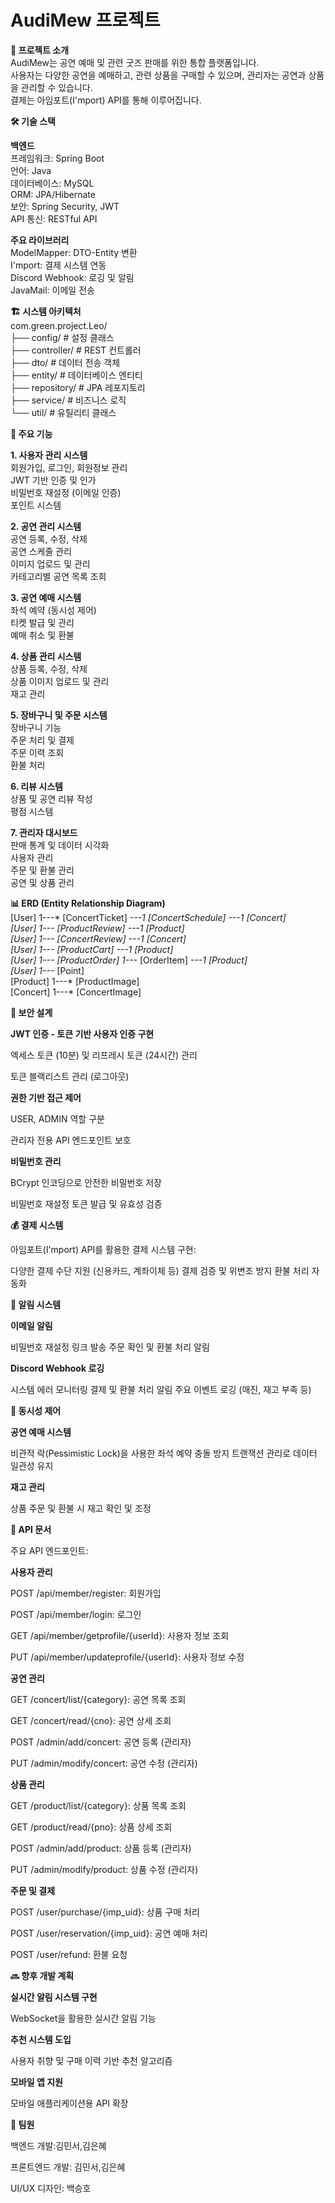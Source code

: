  # AudiMew 프로젝트

**📌 프로젝트 소개** <br/>
AudiMew는 공연 예매 및 관련 굿즈 판매를 위한 통합 플랫폼입니다.<br> 사용자는 다양한 공연을 예매하고, 관련 상품을 구매할 수 있으며, 관리자는 공연과 상품을 관리할 수 있습니다.<br> 결제는 아임포트(I'mport) API를 통해 이루어집니다.

**🛠️ 기술 스택**<br>

**백엔드**<br>
프레임워크: Spring Boot<br>
언어: Java<br>
데이터베이스: MySQL<br>
ORM: JPA/Hibernate<br>
보안: Spring Security, JWT<br>
API 통신: RESTful API<br>

**주요 라이브러리**<br>
ModelMapper: DTO-Entity 변환<br>
I'mport: 결제 시스템 연동<br>
Discord Webhook: 로깅 및 알림<br>
JavaMail: 이메일 전송<br>

**🏗️ 시스템 아키텍처**<br>
com.green.project.Leo/<br>
├── config/                  # 설정 클래스<br>
├── controller/              # REST 컨트롤러<br>
├── dto/                     # 데이터 전송 객체<br>
├── entity/                  # 데이터베이스 엔티티<br>
├── repository/              # JPA 레포지토리<br>
├── service/                 # 비즈니스 로직<br>
└── util/                    # 유틸리티 클래스<br>

**🔧 주요 기능**<br>

**1. 사용자 관리 시스템**<br>
회원가입, 로그인, 회원정보 관리<br>
JWT 기반 인증 및 인가<br>
비밀번호 재설정 (이메일 인증)<br>
포인트 시스템<br>

**2. 공연 관리 시스템**<br>
공연 등록, 수정, 삭제<br>
공연 스케줄 관리<br>
이미지 업로드 및 관리<br>
카테고리별 공연 목록 조회<br>

**3. 공연 예매 시스템**<br>
좌석 예약 (동시성 제어)<br>
티켓 발급 및 관리<br>
예매 취소 및 환불<br>

**4. 상품 관리 시스템**<br>
상품 등록, 수정, 삭제<br>
상품 이미지 업로드 및 관리<br>
재고 관리<br>

**5. 장바구니 및 주문 시스템**<br>
장바구니 기능<br>
주문 처리 및 결제<br>
주문 이력 조회<br>
환불 처리<br>

**6. 리뷰 시스템**<br>
상품 및 공연 리뷰 작성<br>
평점 시스템<br>

**7. 관리자 대시보드**<br>
판매 통계 및 데이터 시각화<br>
사용자 관리<br>
주문 및 환불 관리<br>
공연 및 상품 관리<br>

**📊 ERD (Entity Relationship Diagram)**<br>
[User] 1---* [ConcertTicket] *---1 [ConcertSchedule] *---1 [Concert]<br>
[User] 1---* [ProductReview] *---1 [Product]<br>
[User] 1---* [ConcertReview] *---1 [Concert]<br>
[User] 1---* [ProductCart] *---1 [Product]<br>
[User] 1---* [ProductOrder] 1---* [OrderItem] *---1 [Product]<br>
[User] 1---* [Point]<br>
[Product] 1---* [ProductImage]<br>
[Concert] 1---* [ConcertImage]<br>


**🔐 보안 설계**<br>

**JWT 인증 - 토큰 기반 사용자 인증 구현**  


엑세스 토큰 (10분) 및 리프레시 토큰 (24시간) 관리  

토큰 블랙리스트 관리 (로그아웃)


**권한 기반 접근 제어**  


USER, ADMIN 역할 구분  

관리자 전용 API 엔드포인트 보호  



**비밀번호 관리**  


BCrypt 인코딩으로 안전한 비밀번호 저장  

비밀번호 재설정 토큰 발급 및 유효성 검증  




**💰 결제 시스템**

아임포트(I'mport) API를 활용한 결제 시스템 구현:

다양한 결제 수단 지원 (신용카드, 계좌이체 등)
결제 검증 및 위변조 방지
환불 처리 자동화

**📨 알림 시스템**


**이메일 알림**

비밀번호 재설정 링크 발송
주문 확인 및 환불 처리 알림


**Discord Webhook 로깅**

시스템 에러 모니터링
결제 및 환불 처리 알림
주요 이벤트 로깅 (매진, 재고 부족 등)



**🔄 동시성 제어**


**공연 예매 시스템**

비관적 락(Pessimistic Lock)을 사용한 좌석 예약 충돌 방지
트랜잭션 관리로 데이터 일관성 유지


**재고 관리**

상품 주문 및 환불 시 재고 확인 및 조정


**📝 API 문서**

주요 API 엔드포인트:

**사용자 관리**

POST /api/member/register: 회원가입  

POST /api/member/login: 로그인  

GET /api/member/getprofile/{userId}: 사용자 정보 조회  

PUT /api/member/updateprofile/{userId}: 사용자 정보 수정  


**공연 관리**

GET /concert/list/{category}: 공연 목록 조회  

GET /concert/read/{cno}: 공연 상세 조회  

POST /admin/add/concert: 공연 등록 (관리자)  

PUT /admin/modify/concert: 공연 수정 (관리자)  


**상품 관리**

GET /product/list/{category}: 상품 목록 조회  

GET /product/read/{pno}: 상품 상세 조회  

POST /admin/add/product: 상품 등록 (관리자)  

PUT /admin/modify/product: 상품 수정 (관리자)  


**주문 및 결제**

POST /user/purchase/{imp_uid}: 상품 구매 처리  

POST /user/reservation/{imp_uid}: 공연 예매 처리  

POST /user/refund: 환불 요청  


**🔜 향후 개발 계획**  


**실시간 알림 시스템 구현**  


WebSocket을 활용한 실시간 알림 기능


**추천 시스템 도입**  


사용자 취향 및 구매 이력 기반 추천 알고리즘


**모바일 앱 지원**  


모바일 애플리케이션용 API 확장



**👥 팀원**

백엔드 개발:김민서,김은혜  

프론트엔드 개발: 김민서,김은혜  

UI/UX 디자인: 백승호

